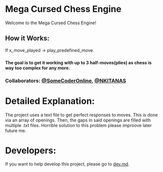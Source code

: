 # Mega Cursed Chess Engine
Welcome to the Mega Cursed Chess Engine!
## How it Works:
If x_move_played -> play_predefined_move.
###
**The goal is to get it working with up to 3 half-moves(plies) as chess is way too complex for any more.**
### Collaborators: [@SomeCoderOnline](github.com/SomeCoderOnline), [@NKITANAS](github.com/NKITANAS)
# Detailed Explanation:
The project uses a text file to get perfect responses to moves. This is done via an array of openings. Then, the gaps in said openings are filled with multiple .txt files. Horrible solution to this problem please improove later future me.
# Developers:
If you want to help develop this project, please go to [dev.md](github.com/SomeCoderOnline/LegendsCursedChessEnging/main/dev.md).
